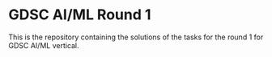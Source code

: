 # GDSC AI/ML Round 1
 This is the repository containing the solutions of the tasks for the round 1 for GDSC AI/ML vertical.
